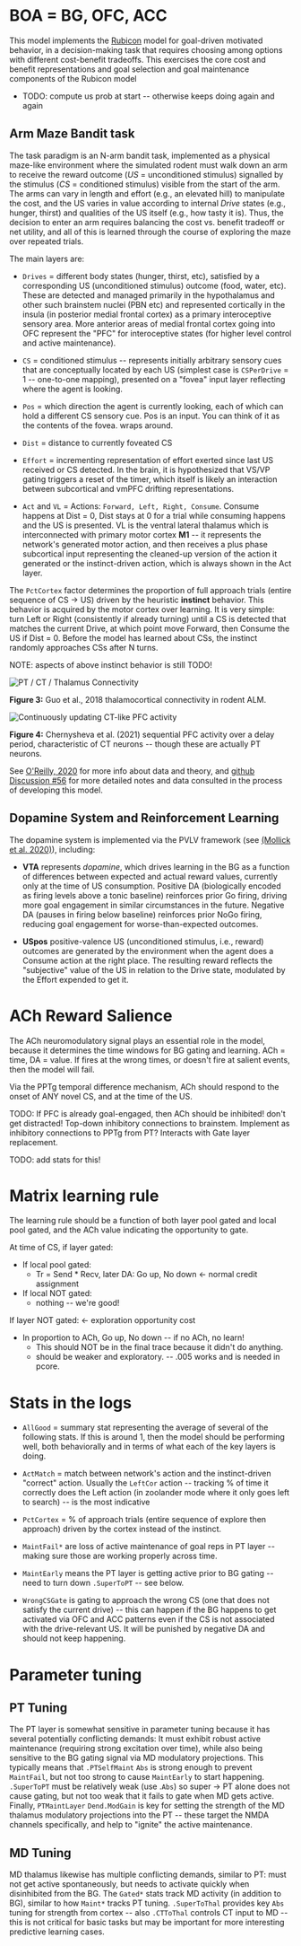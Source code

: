 # BOA = BG, OFC, ACC

This model implements the [Rubicon](../../Rubicon.md) model for goal-driven motivated behavior, in a decision-making task that requires choosing among options with different cost-benefit tradeoffs.  This exercises the core cost and benefit representations and goal selection and goal maintenance components of the Rubicon model

* TODO: compute us prob at start -- otherwise keeps doing again and again

## Arm Maze Bandit task

The task paradigm is an N-arm bandit task, implemented as a physical maze-like environment where the simulated rodent must walk down an arm to receive the reward outcome (_US_ = unconditioned stimulus) signalled by the stimulus (_CS_ = conditioned stimulus) visible from the start of the arm.  The arms can vary in length and effort (e.g., an elevated hill) to manipulate the cost, and the US varies in value according to internal _Drive_ states (e.g., hunger, thirst) and qualities of the US itself (e.g., how tasty it is).  Thus, the decision to enter an arm requires balancing the cost vs. benefit tradeoff or net utility, and all of this is learned through the course of exploring the maze over repeated trials.

The main layers are:

* `Drives` = different body states (hunger, thirst, etc), satisfied by a corresponding US (unconditioned stimulus) outcome (food, water, etc).  These are detected and managed primarily in the hypothalamus and other such brainstem nuclei (PBN etc) and represented cortically in the insula (in posterior medial frontal cortex) as a primary interoceptive sensory area. More anterior areas of medial frontal cortex going into OFC represent the "PFC" for interoceptive states (for higher level control and active maintenance).

* `CS` = conditioned stimulus -- represents initially arbitrary sensory cues that are conceptually located by each US (simplest case is `CSPerDrive` = 1 -- one-to-one mapping), presented on a "fovea" input layer reflecting where the agent is looking.

* `Pos` = which direction the agent is currently looking, each of which can hold a different CS sensory cue.  Pos is an input.  You can think of it as the contents of the fovea.  wraps around.

* `Dist` = distance to currently foveated CS

* `Effort` = incrementing representation of effort exerted since last US received or CS detected.  In the brain, it is hypothesized that VS/VP gating triggers a reset of the timer, which itself is likely an interaction between subcortical and vmPFC drifting representations.

* `Act` and `VL` = Actions: `Forward, Left, Right, Consume`.  Consume happens at Dist = 0, Dist stays at 0 for a trial while consuming happens and the US is presented.  VL is the ventral lateral thalamus which is interconnected with primary motor cortex **M1** -- it represents the network's generated motor action, and then receives a plus phase subcortical input representing the cleaned-up version of the action it generated or the instinct-driven action, which is always shown in the Act layer.

The `PctCortex` factor determines the proportion of full approach trials (entire sequence of CS -> US) driven by the heuristic **instinct** behavior.  This behavior is acquired by the motor cortex over learning.  It is very simple: turn Left or Right (consistently if already turning) until a CS is detected that matches the current Drive, at which point move Forward, then Consume the US if Dist = 0. Before the model has learned about CSs, the instinct randomly approaches CSs after N turns. 

NOTE: aspects of above instinct behavior is still TODO!


![PT / CT / Thalamus Connectivity](figs/fig_guo_etal_2018_alm_pt_ct_loops.png?raw=true "Guo et al., 2018 thalamocortical connectivity in rodent ALM")

**Figure 3:** Guo et al., 2018 thalamocortical connectivity in rodent ALM.

![Continuously updating CT-like PFC activity](figs/fig_chernysheva_etal_2021_pfc_sequential_reps.png?raw=true "Chernysheva et al. (2021) sequential PFC activity over a delay period, characteristic of CT neurons -- though these are actually PT neurons")

**Figure 4:** Chernysheva et al. (2021) sequential PFC activity over a delay period, characteristic of CT neurons -- though these are actually PT neurons.

See [O'Reilly, 2020](https://ccnlab.org/papers/OReilly20.pdf) for more info about data and theory, and [github Discussion #56](https://github.com/emer/axon/discussions/56) for more detailed notes and data consulted in the process of developing this model.

## Dopamine System and Reinforcement Learning

The dopamine system is implemented via the PVLV framework (see [(Mollick et al. 2020)](#references)), including:

* **VTA** represents *dopamine*, which drives learning in the BG as a function of differences between expected and actual reward values, currently only at the time of US consumption.  Positive DA (biologically encoded as firing levels above a tonic baseline) reinforces prior Go firing, driving more goal engagement in similar circumstances in the future.  Negative DA (pauses in firing below baseline) reinforces prior NoGo firing, reducing goal engagement for worse-than-expected outcomes.  

* **USpos** positive-valence US (unconditioned stimulus, i.e., reward) outcomes are generated by the environment when the agent does a Consume action at the right place.  The resulting reward reflects the "subjective" value of the US in relation to the Drive state, modulated by the Effort expended to get it.

# ACh Reward Salience

The ACh neuromodulatory signal plays an essential role in the model, because it determines the time windows for BG gating and learning.  ACh = time, DA = value.  If fires at the wrong times, or doesn't fire at salient events, then the model will fail.

Via the PPTg temporal difference mechanism, ACh should respond to the onset of ANY novel CS, and at the time of the US.

TODO: If PFC is already goal-engaged, then ACh should be inhibited!  don't get distracted!  Top-down inhibitory connections to brainstem.  Implement as inhibitory connections to PPTg from PT?  Interacts with Gate layer replacement.

TODO: add stats for this!

# Matrix learning rule

The learning rule should be a function of both layer pool gated and local pool gated, and the ACh value indicating the opportunity to gate.

At time of CS, if layer gated:
* If local pool gated:
    + Tr = Send * Recv, later DA: Go up, No down  <- normal credit assignment
* If local NOT gated:
    + nothing -- we're good!

If layer NOT gated:  <- exploration opportunity cost
* In proportion to ACh, Go up, No down -- if no ACh, no learn!
    + This should NOT be in the final trace because it didn't do anything.
    + should be weaker and exploratory. -- .005 works and is needed in pcore.

# Stats in the logs

* `AllGood` = summary stat representing the average of several of the following stats.  If this is around 1, then the model should be performing well, both behaviorally and in terms of what each of the key layers is doing.

* `ActMatch` = match between network's action and the instinct-driven "correct" action.  Usually the `LeftCor` action -- tracking % of time it correctly does the Left action (in zoolander mode where it only goes left to search) -- is the most indicative

* `PctCortex` = % of approach trials (entire sequence of explore then approach) driven by the cortex instead of the instinct.

* `MaintFail*` are loss of active maintenance of goal reps in PT layer -- making sure those are working properly across time.

* `MaintEarly` means the PT layer is getting active prior to BG gating -- need to turn down `.SuperToPT` -- see below.

* `WrongCSGate` is gating to approach the wrong CS (one that does not satisfy the current drive) -- this can happen if the BG happens to get activated via OFC and ACC patterns even if the CS is not associated with the drive-relevant US.  It will be punished by negative DA and should not keep happening.

# Parameter tuning

## PT Tuning

The PT layer is somewhat sensitive in parameter tuning because it has several potentially conflicting demands: It must exhibit robust active maintenance (requiring strong excitation over time), while also being sensitive to the BG gating signal via MD modulatory projections.  This typically means that `.PTSelfMaint` `Abs` is strong enough to prevent `MaintFail`, but not too strong to cause `MaintEarly` to start happening.  `.SuperToPT` must be relatively weak (use .`Abs`) so super -> PT alone does not cause gating, but not too weak that it fails to gate when MD gets active.  Finally, `PTMaintLayer` `Dend.ModGain` is key for setting the strength of the MD thalamus modulatory projections into the PT -- these target the NMDA channels specifically, and help to "ignite" the active maintenance.

## MD Tuning

MD thalamus likewise has multiple conflicting demands, similar to PT: must not get active spontaneously, but needs to activate quickly when disinhibited from the BG.  The `Gated*` stats track MD activity (in addition to BG), similar to how `Maint*` tracks PT tuning.  `.SuperToThal` provides key `Abs` tuning for strength from cortex -- also `.CTToThal` controls CT input to MD -- this is not critical for basic tasks but may be important for more interesting predictive learning cases. 


